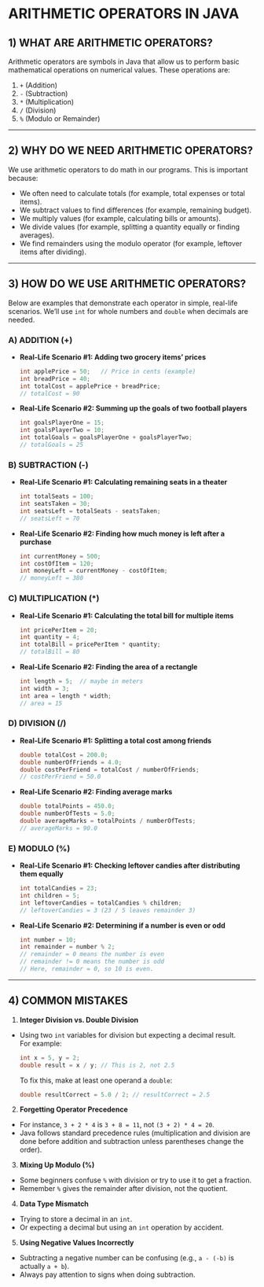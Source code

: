 # ARITHMETIC OPERATORS IN JAVA

## 1) WHAT ARE ARITHMETIC OPERATORS?
Arithmetic operators are symbols in Java that allow us to perform basic mathematical operations on numerical values. These operations are:

1. `+` (Addition)
2. `-` (Subtraction)
3. `*` (Multiplication)
4. `/` (Division)
5. `%` (Modulo or Remainder)

---

## 2) WHY DO WE NEED ARITHMETIC OPERATORS?
We use arithmetic operators to do math in our programs. This is important because:
- We often need to calculate totals (for example, total expenses or total items).
- We subtract values to find differences (for example, remaining budget).
- We multiply values (for example, calculating bills or amounts).
- We divide values (for example, splitting a quantity equally or finding averages).
- We find remainders using the modulo operator (for example, leftover items after dividing).

---

## 3) HOW DO WE USE ARITHMETIC OPERATORS?

Below are examples that demonstrate each operator in simple, real-life scenarios. We’ll use `int` for whole numbers and `double` when decimals are needed.

### A) ADDITION (+)

- **Real-Life Scenario #1: Adding two grocery items’ prices**
    ```java
    int applePrice = 50;   // Price in cents (example)
    int breadPrice = 40;
    int totalCost = applePrice + breadPrice;
    // totalCost = 90
    ```

- **Real-Life Scenario #2: Summing up the goals of two football players**
    ```java
    int goalsPlayerOne = 15;
    int goalsPlayerTwo = 10;
    int totalGoals = goalsPlayerOne + goalsPlayerTwo;
    // totalGoals = 25
    ```

### B) SUBTRACTION (-)

- **Real-Life Scenario #1: Calculating remaining seats in a theater**
    ```java
    int totalSeats = 100;
    int seatsTaken = 30;
    int seatsLeft = totalSeats - seatsTaken;
    // seatsLeft = 70
    ```

- **Real-Life Scenario #2: Finding how much money is left after a purchase**
    ```java
    int currentMoney = 500;
    int costOfItem = 120;
    int moneyLeft = currentMoney - costOfItem;
    // moneyLeft = 380
    ```

### C) MULTIPLICATION (*)

- **Real-Life Scenario #1: Calculating the total bill for multiple items**
    ```java
    int pricePerItem = 20;
    int quantity = 4;
    int totalBill = pricePerItem * quantity;
    // totalBill = 80
    ```

- **Real-Life Scenario #2: Finding the area of a rectangle**
    ```java
    int length = 5;  // maybe in meters
    int width = 3;
    int area = length * width;
    // area = 15
    ```

### D) DIVISION (/)

- **Real-Life Scenario #1: Splitting a total cost among friends**
    ```java
    double totalCost = 200.0;
    double numberOfFriends = 4.0;
    double costPerFriend = totalCost / numberOfFriends;
    // costPerFriend = 50.0
    ```

- **Real-Life Scenario #2: Finding average marks**
    ```java
    double totalPoints = 450.0;
    double numberOfTests = 5.0;
    double averageMarks = totalPoints / numberOfTests;
    // averageMarks = 90.0
    ```

### E) MODULO (%)

- **Real-Life Scenario #1: Checking leftover candies after distributing them equally**
    ```java
    int totalCandies = 23;
    int children = 5;
    int leftoverCandies = totalCandies % children;
    // leftoverCandies = 3 (23 / 5 leaves remainder 3)
    ```

- **Real-Life Scenario #2: Determining if a number is even or odd**
    ```java
    int number = 10;
    int remainder = number % 2;
    // remainder = 0 means the number is even
    // remainder != 0 means the number is odd
    // Here, remainder = 0, so 10 is even.
    ```

---

## 4) COMMON MISTAKES

1. **Integer Division vs. Double Division**
  - Using two `int` variables for division but expecting a decimal result.  
    For example:
    ```java
    int x = 5, y = 2;
    double result = x / y; // This is 2, not 2.5
    ```
    To fix this, make at least one operand a `double`:
    ```java
    double resultCorrect = 5.0 / 2; // resultCorrect = 2.5
    ```

2. **Forgetting Operator Precedence**
  - For instance, `3 + 2 * 4` is `3 + 8 = 11`, not `(3 + 2) * 4 = 20`.
  - Java follows standard precedence rules (multiplication and division are done before addition and subtraction unless parentheses change the order).

3. **Mixing Up Modulo (%)**
  - Some beginners confuse `%` with division or try to use it to get a fraction.
  - Remember `%` gives the remainder after division, not the quotient.

4. **Data Type Mismatch**
  - Trying to store a decimal in an `int`.
  - Or expecting a decimal but using an `int` operation by accident.

5. **Using Negative Values Incorrectly**
  - Subtracting a negative number can be confusing (e.g., `a - (-b)` is actually `a + b`).
  - Always pay attention to signs when doing subtraction.
